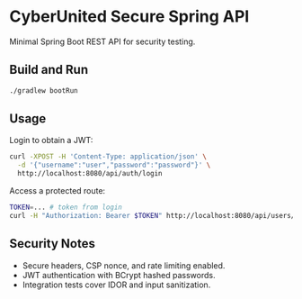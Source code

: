 # CyberUnited Secure Spring API

Minimal Spring Boot REST API for security testing.

## Build and Run

```sh
./gradlew bootRun
```

## Usage

Login to obtain a JWT:

```sh
curl -XPOST -H 'Content-Type: application/json' \
  -d '{"username":"user","password":"password"}' \
  http://localhost:8080/api/auth/login
```

Access a protected route:

```sh
TOKEN=... # token from login
curl -H "Authorization: Bearer $TOKEN" http://localhost:8080/api/users/me
```

## Security Notes

- Secure headers, CSP nonce, and rate limiting enabled.
- JWT authentication with BCrypt hashed passwords.
- Integration tests cover IDOR and input sanitization.
